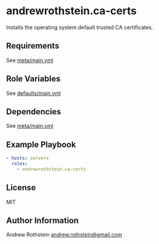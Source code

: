 andrewrothstein.ca-certs
=========

Installs the operating system default trusted CA certificates.

Requirements
------------

See [meta/main.yml](meta/main.yml)

Role Variables
--------------

See [defaults/main.yml](defaults/main.yml)

Dependencies
------------

See [meta/main.yml](meta/main.yml)

Example Playbook
----------------

```yml
- hosts: servers
  roles:
    - andrewrothstein.ca-certs
```

License
-------

MIT

Author Information
------------------

Andrew Rothstein <andrew.rothstein@gmail.com>
